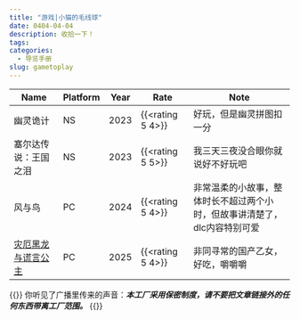 ```yaml
---
title: "游戏|小猫的毛线球"
date: 0404-04-04
description: 收拾一下！
tags:
categories:
  - 导览手册
slug: gametoplay
---
```

<style>
  blockquote {
    color: #2a4f43; /* 设置字体颜色 */
  }
</style>
|Name|Platform|Year|Rate|Note|
|----|--------|----|--------|----|
|幽灵诡计|NS|2023|{{<rating 5 4>}}|好玩，但是幽灵拼图扣一分
|塞尔达传说：王国之泪|NS|2023|{{<rating 5 5>}}|我三天三夜没合眼你就说好不好玩吧
|风与鸟|PC|2024|{{<rating 5 4>}}|非常温柔的小故事，整体时长不超过两个小时，但故事讲清楚了，dlc内容特别可爱
|[灾厄黑龙与谎言公主](https://ccaatthouse.icu/posts/%E6%B8%B8%E6%88%8F/blackdragonandliar/)|PC|2025|{{<rating 5 4>}}|非同寻常的国产乙女，好吃，嚼嚼嚼


{{<card>}}
你听见了广播里传来的声音：***本工厂采用保密制度，请不要把文章链接外的任何东西带离工厂范围。***
{{</card>}}

